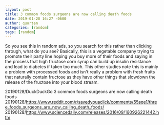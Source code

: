 ```yaml
---
layout: post
title: 3 common foods surgeons are now calling death foods
date: 2019-01-28 16:27 -0600
author: quorten
categories: [random]
tags: [random]
---
```


So you see this in random ads, so you search for this rather than
clicking through, what do you see?  Basically, this is a vegetable
company trying to promote their party line hoping you buy more of
their foods and saying in the process that high fructose corn syrup
can build up insulin resistance and lead to diabetes if taken too
much.  This other studies note this is mainly a problem with processed
foods and isn't really a problem with fresh fruits that naturally
contain fructose as they have other things that slowdown the release
of the fructose into your blood stream.

20190128/DuckDuckGo 3 common foods surgeons are now calling death
  foods  
20190128/https://www.reddit.com/r/savedyouaclick/comments/55sqe1/three_foods_surgeons_are_now_calling_death_foods/  
20190128/https://www.sciencedaily.com/releases/2016/09/160926221442.htm

